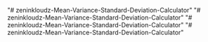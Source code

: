 "# zeninkloudz-Mean-Variance-Standard-Deviation-Calculator" 
"# zeninkloudz-Mean-Variance-Standard-Deviation-Calculator" 
"# zeninkloudz-Mean-Variance-Standard-Deviation-Calculator" 
"# zeninkloudz-Mean-Variance-Standard-Deviation-Calculator" 
